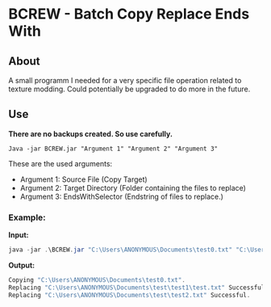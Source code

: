 # BCREW - Batch Copy Replace Ends With

## About

A small programm I needed for a very specific file operation related to texture modding.
Could potentially be upgraded to do more in the future.

## Use

**There are no backups created. So use carefully.**

`Java -jar BCREW.jar "Argument 1" "Argument 2" "Argument 3"`

These are the used arguments:
- Argument 1: Source File (Copy Target)
- Argument 2: Target Directory (Folder containing the files to replace)
- Argument 3: EndsWithSelector (Endstring of files to replace.)

### Example:

**Input:**
```powershell
java -jar .\BCREW.jar "C:\Users\ANONYMOUS\Documents\test0.txt" "C:\Users\ANONYMOUS\Documents\test" ".txt"
```

**Output:**
```powershell
Copying "C:\Users\ANONYMOUS\Documents\test0.txt".
Replacing "C:\Users\ANONYMOUS\Documents\test\test1\test.txt" Successful.
Replacing "C:\Users\ANONYMOUS\Documents\test\test2.txt" Successful.
```
